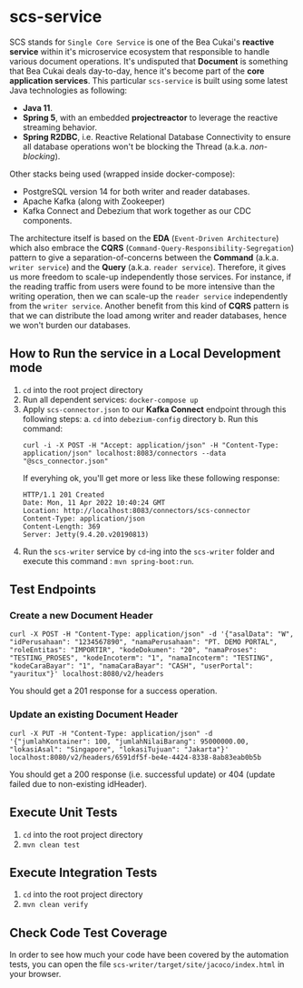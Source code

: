 # scs-service

SCS stands for `Single Core Service` is one of the Bea Cukai's **reactive service** within it's microservice ecosystem that responsible to handle various document operations.
It's undisputed that **Document** is something that Bea Cukai deals day-to-day, hence it's become part of the **core application services**. 
This particular `scs-service` is built using some latest Java technologies as following:
- **Java 11**.
- **Spring 5**, with an embedded **projectreactor** to leverage the reactive streaming behavior.
- **Spring R2DBC**, i.e. Reactive Relational Database Connectivity to ensure all database operations won't be blocking the Thread (a.k.a. *non-blocking*).

Other stacks being used (wrapped inside docker-compose):
- PostgreSQL version 14 for both writer and reader databases.
- Apache Kafka (along with Zookeeper)
- Kafka Connect and Debezium that work together as our CDC components.

The architecture itself is based on the **EDA** (`Event-Driven Architecture`) which also embrace the **CQRS** (`Command-Query-Responsibility-Segregation`) pattern to give a separation-of-concerns between the **Command** (a.k.a. `writer service`) and the **Query** (a.k.a. `reader service`).
Therefore, it gives us more freedom to scale-up independently those services. For instance, if the reading traffic from users were found to be more intensive than the writing operation, then we can scale-up the `reader service` independently from the `writer service`. 
Another benefit from this kind of **CQRS** pattern is that we can distribute the load among writer and reader databases, hence we won't burden our databases.

## How to Run the service in a Local Development mode

1. `cd` into the root project directory
2. Run all dependent services: `docker-compose up`
3. Apply `scs-connector.json` to our **Kafka Connect** endpoint through this following steps:
   a. `cd` into `debezium-config` directory
   b. Run this command:
   ```
   curl -i -X POST -H "Accept: application/json" -H "Content-Type: application/json" localhost:8083/connectors --data "@scs_connector.json"
   ```
   If everyhing ok, you'll get more or less like these following response:
   ```
   HTTP/1.1 201 Created
   Date: Mon, 11 Apr 2022 10:40:24 GMT
   Location: http://localhost:8083/connectors/scs-connector
   Content-Type: application/json
   Content-Length: 369
   Server: Jetty(9.4.20.v20190813)
   ```
4. Run the `scs-writer` service by `cd`-ing into the `scs-writer` folder and execute this command : `mvn spring-boot:run`.

## Test Endpoints

### Create a new Document Header

```
curl -X POST -H "Content-Type: application/json" -d '{"asalData": "W", "idPerusahaan": "1234567890", "namaPerusahaan": "PT. DEMO PORTAL", "roleEntitas": "IMPORTIR", "kodeDokumen": "20", "namaProses": "TESTING_PROSES", "kodeIncoterm": "1", "namaIncoterm": "TESTING", "kodeCaraBayar": "1", "namaCaraBayar": "CASH", "userPortal": "yauritux"}' localhost:8080/v2/headers
```

You should get a 201 response for a success operation.

### Update an existing Document Header

```
curl -X PUT -H "Content-Type: application/json" -d '{"jumlahKontainer": 100, "jumlahNilaiBarang": 95000000.00, "lokasiAsal": "Singapore", "lokasiTujuan": "Jakarta"}' localhost:8080/v2/headers/6591df5f-be4e-4424-8338-8ab83eab0b5b
```

You should get a 200 response (i.e. successful update) or 404 (update failed due to non-existing idHeader).

## Execute Unit Tests

1. `cd` into the root project directory
2. `mvn clean test`

## Execute Integration Tests

1. `cd` into the root project directory
2. `mvn clean verify`

## Check Code Test Coverage

In order to see how much your code have been covered by the automation tests, you can open the file `scs-writer/target/site/jacoco/index.html` in your browser.
